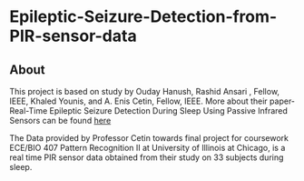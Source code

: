 # Epileptic-Seizure-Detection-from-PIR-sensor-data
## About
This project is based on study by Ouday Hanush, Rashid Ansari , Fellow, IEEE, Khaled Younis, and A. Enis Cetin, Fellow, IEEE. More about their paper- Real-Time Epileptic Seizure Detection During Sleep Using Passive Infrared Sensors can be found [here](https://ieeexplore.ieee.org/document/8674798)

The Data provided by Professor Cetin towards final project for coursework ECE/BIO 407 Pattern Recognition II at University of Illinois at Chicago, is a real time PIR sensor data obtained from their study on 33 subjects during sleep.

